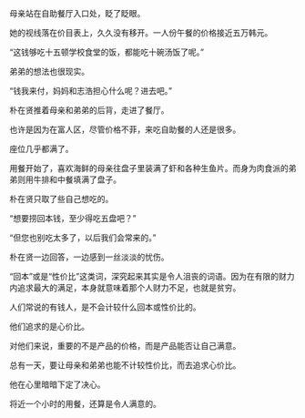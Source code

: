 母亲站在自助餐厅入口处，眨了眨眼。

她的视线落在价目表上，久久没有移开。一人份午餐的价格接近五万韩元。

“这钱够吃十五顿学校食堂的饭，都能吃十碗汤饭了呢。”

弟弟的想法也很现实。

“钱我来付，妈妈和志浩担心什么呢？进去吧。”

朴在贤推着母亲和弟弟的后背，走进了餐厅。

也许是因为在富人区，尽管价格不菲，来吃自助餐的人还是很多。

座位几乎都满了。

用餐开始了，喜欢海鲜的母亲往盘子里装满了虾和各种生鱼片。而身为肉食派的弟弟则用牛排和中餐填满了盘子。

朴在贤只取了些自己想吃的。

“想要捞回本钱，至少得吃五盘吧？”

“但您也别吃太多了，以后我们会常来的。”

朴在贤一边回答，一边感到一丝淡淡的忧伤。

“回本”或是“性价比”这类词，深究起来其实是令人沮丧的词语。因为在有限的财力内追求最大的满足，本身就意味着那个人财力不足，也就是贫穷。

人们常说的有钱人，是不会计较什么回本或性价比的。

他们追求的是心价比。

对他们来说，重要的不是产品的价格，而是产品能否让自己满意。

总有一天，要让母亲和弟弟也能不计较性价比，而去追求心价比。

他在心里暗暗下定了决心。

将近一个小时的用餐，还算是令人满意的。